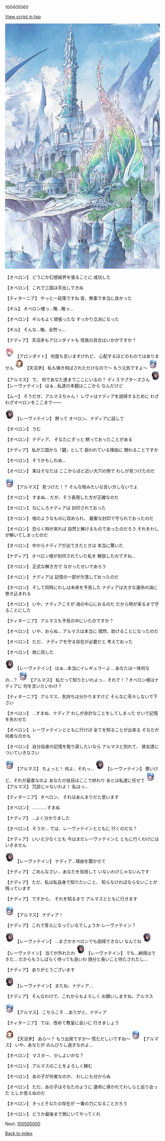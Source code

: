100405060

[View script in lisp](../scripts/100405060.txt)

![fairy_world.png](../images/backgrounds/fairy_world.png)

【オベロン】
どうにか幻想結界を張ることに
成功した

【オベロン】
これで三国は手出しできぬ

【ティターニア】
やっと一段落ですね
皆、無事で本当に良かった

【ギル】
オベロン様っ…俺…俺っ…

【オベロン】
ギルもよく頑張ったな
すっかり立派になった

【ギル】
そんな…俺、全然っ…

【ナディア】
天沼矛もアロンダイトも
怪我の具合はいかがですか？

<img src="../images/units/3100711.png" alt="3100711.png" height="34"/>
【アロンダイト】
何度も言いますけれど、
心配するほどのものではありません

<img src="../images/units/3300411.png" alt="3300411.png" height="34"/>
【天沼矛】
私も弾き飛ばされただけなので～
もう元気ですよ～

<img src="../images/units/3103811.png" alt="3103811.png" height="34"/>
【アルマス】
で、
何であなた達までここにいるの？
ディスラプターズさん

<img src="../images/units/3100211.png" alt="3100211.png" height="34"/>
【レーヴァテイン】
はぁ…私達の本題はここから
なんだけど

【ムー】
そうだぜ、アルマスちゃん！
レヴァはナディアを説得するために
わざわざオベロンをここまで――

<img src="../images/units/3100211.png" alt="3100211.png" height="34"/>
【レーヴァテイン】
黙って
オベロン、ナディアに話して

【オベロン】
うむ

【オベロン】
ナディア、
そなたにずっと
黙っておったことがある

【ナディア】
私が三国から『鍵』として
狙われている理由に
関わることですか

【オベロン】
そうかもしれぬ…

【オベロン】
実はそなたは
ここからほど近い大穴の側で
わしが見つけたのだ

<img src="../images/units/3103811.png" alt="3103811.png" height="34"/>
【アルマス】
見つけた！？
そんな物みたいな言い方しないでよ

【オベロン】
すまぬ…
だが、そう表現した方が正確なのだ

【オベロン】
なにしろナディアは
封印されておった

【オベロン】
棺のようなものに収められ、
厳重な封印で守られておったのだ

【オベロン】
恐らく時が来れば
自然と解けるものであったのだろう
それをわしが解いてしまったのだ

【オベロン】
中からナディアが出てきたときは
本当に驚いた

【ナディア】
オベロン様が封印されていた私を
解放したのですね…

【オベロン】
正式な解き方で
なかったせいであろう

【オベロン】
ナディアは
記憶の一部が欠落しておったのだ

【オベロン】
そして同時にわしは未来を予見した
ナディアは大きな運命の渦に
巻き込まれる

【オベロン】
いや、ナディアこそが
渦の中心におるのだ
だから時が来るまで守ることにした

【ティターニア】
アルマスも予見の中にいたのですか？

【オベロン】
いや、おらぬ…
アルマスは本当に
偶然、助けることになったのだ

【オベロン】
ただ、
ナディアを守る存在が必要だと
考えておった

【オベロン】
故に託した

<img src="../images/units/3100211.png" alt="3100211.png" height="34"/>
【レーヴァテイン】
はぁ…本当にイレギュラーよ…
あなたは一体何なの…？

<img src="../images/units/3103811.png" alt="3103811.png" height="34"/>
【アルマス】
私だって知りたいわよっ…
それで！？オベロン様はナディアに
何を言いたいわけ？

【ティターニア】
アルマス、気持ちは分かりますけど
そんなに苛々しないで下さい

【オベロン】
…すまぬ、ナディア
わしが余計なことをしてしまった
せいで記憶を失わせた

【オベロン】
レーヴァテインとともに行けば
全てを知ることが出来る
そなたが何者なのかも

【オベロン】
自分自身の記憶を取り戻したいなら
アルマスと別れて、
彼女達についていきなさい

<img src="../images/units/3103811.png" alt="3103811.png" height="34"/>
【アルマス】
ちょっと！
何よ、それっ…

<img src="../images/units/3100211.png" alt="3100211.png" height="34"/>
【レーヴァテイン】
悪いけど、それが最善なのよ
あなたの役目はここで終わり
あとは私達に任せて

<img src="../images/units/3103811.png" alt="3103811.png" height="34"/>
【アルマス】
冗談じゃないわよ！
私はっ…

【ティターニア】
オベロン、
それはあんまりだと思います

【オベロン】
…………すまぬ

【ナディア】
…よく分かりました

【オベロン】
そうか…
では、レーヴァテインとともに
行くのだな？

【ナディア】
いいえ少なくとも
今はまだレーヴァテインと
ともに行くわけにはいきません

<img src="../images/units/3100211.png" alt="3100211.png" height="34"/>
【レーヴァテイン】
ナディア…理由を聞かせて

【ナディア】
ごめんなさい…
あなたを信用して
いないわけじゃないんです

【ナディア】
ただ、私は私自身で知りたいこと、
知らなければならないことが
残っています

【ナディア】
ですから、
それを知るまで
アルマスとともに行きます

<img src="../images/units/3103811.png" alt="3103811.png" height="34"/>
【アルマス】
ナディア！

【ナディア】
これで答えになっているでしょうか
レーヴァテイン？

<img src="../images/units/3100211.png" alt="3100211.png" height="34"/>
【レーヴァテイン】
…まさかオベロンでも説得できない
なんてね

<img src="../images/units/3100211.png" alt="3100211.png" height="34"/>
【レーヴァテイン】
当てが外れたわ

<img src="../images/units/3100211.png" alt="3100211.png" height="34"/>
【レーヴァテイン】
でも…納得はできた…
だからもうしばらく待っても良いわ
随分と長いこと待たされたし…

【ナディア】
ありがとうございます

<img src="../images/units/3100211.png" alt="3100211.png" height="34"/>
【レーヴァテイン】
またね、ナディア…

【ナディア】
そんなわけで、これからもよろしく
お願いしますね、アルマス

<img src="../images/units/3103811.png" alt="3103811.png" height="34"/>
【アルマス】
こちらこそ
…ありがと、ナディア

【ティターニア】
では、改めて教皇に会いに
行きましょう

<img src="../images/units/3300411.png" alt="3300411.png" height="34"/>
【天沼矛】
あら～？
もう出発ですか～
慌ただしいですね～

<img src="../images/units/3103811.png" alt="3103811.png" height="34"/>
【アルマス】
いや、あなたが
のんびりし過ぎなのよ…

【オベロン】
マスター、少しよいかな？

【オベロン】
アルマスのことをよろしく頼む

【オベロン】
あの子が何者なのか、
わしにも分からぬ

【オベロン】
ただ、あの子はそなたのように
運命に導かれてわしらと巡り会った
としか思えぬのだ

【オベロン】
きっとそなたの存在が
一番の力になることだろう

【オベロン】
どうか最後まで側にいてやってくれ


Next: [100500000](100500000.md)

[Back to index](index.md)
